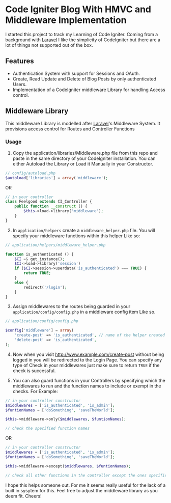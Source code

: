 # Code Igniter Blog With HMVC and Middleware Implementation
I started this project to track my Learning of Code Igniter. Coming from a background with [Laravel](https://laravel.com) I like the simplicity of CodeIgniter but there are a lot of things not supported out of the box. 

## Features
- Authentication System with support for Sessions and OAuth.
- Create, Read Update and Delete of Blog Posts by only authenticated Users.
- Implementation of a CodeIgniter middleware Library for handling Access control.

## Middleware Library
This middleware Library is modelled after [Laravel](https://laravel.com)'s Middleware System. It provisions access control for Routes and Controller Functions

### Usage
1. Copy the application/libraries/Middleware.php file from this repo and paste in the same directory of your CodeIgniter installation. You can either Autoload the Library or Load it Manually in your Constructor.

````php
// config/autoload.php
$autoload['libraries'] = array('middleware');
````
OR

````php
// in your controller
class Feelgood extends CI_Controller {
	public function __construct () {
		$this->load->library('middleware');
	}
}
````
2. In  ````application/helpers```` create a  ````middleware_helper.php```` file. You will specify your middleware functions within this helper Like so:

````php
// application/helpers/middleware_helper.php

function is_authenticated () {
	$CI =& get_instance();
	$CI->load->library('session')
	if ($CI->session->userdata('is_authenticated') === TRUE) {
		return TRUE;
	}
	else {
		redirect('/login');
	}
}
```` 

3. Assign middlewares to the routes being guarded in your ```` application/config/config.php```` in a middleware config item  Like so.

````php
// application/config/config.php

$config['middleware'] = array(
	'create-post' => 'is_authenticated', // name of the helper created
	'delete-post' => 'is_authenticated',
);
````

4. Now when you visit http://www.example.com/create-post without being logged in you will be redirected to the Login Page. You can specify any type of Check in your middlewares just make sure to return ````TRUE```` if the check is successful.

5. You can also guard functions in your Controllers by specifying which the middlewares to run and the function names to include or exempt in the checks. For Example:

````php
// in your controller constructor
$middlewares = ['is_authenticated', 'is_admin'];
$funtionNames = ['doSomething', 'saveTheWorld'];

$this->middleware->only($middlewares, $funtionNames);

// check the specified function names
````

OR

````php
// in your controller constructor
$middlewares = ['is_authenticated', 'is_admin'];
$funtionNames = ['doSomething', 'saveTheWorld'];

$this->middleware->except($middlewares, $funtionNames);

// check all other functions in the controller except the ones specified
````

I hope this helps someone out. For me it seems really useful for the lack of a built in sysytem for this. Feel free to adjust the middleware library as you deem fit. Cheers! 

